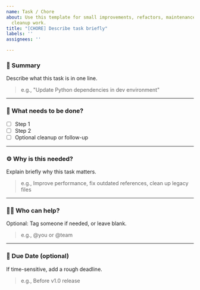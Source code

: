 ```yaml
---
name: Task / Chore
about: Use this template for small improvements, refactors, maintenance tasks, or
  cleanup work.
title: "[CHORE] Describe task briefly"
labels: ''
assignees: ''

---
```


### 📌 Summary  
Describe what this task is in one line.

> e.g., "Update Python dependencies in dev environment"

---

### 🔧 What needs to be done?
- [ ] Step 1
- [ ] Step 2
- [ ] Optional cleanup or follow-up

---

### ⚙️ Why is this needed?
Explain briefly why this task matters.

> e.g., Improve performance, fix outdated references, clean up legacy files

---

### 🧑‍💻 Who can help?
Optional: Tag someone if needed, or leave blank.

> e.g., @you or @team

---

### 📅 Due Date (optional)
If time-sensitive, add a rough deadline.

> e.g., Before v1.0 release
